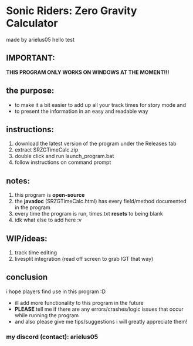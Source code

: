# Sonic Riders: Zero Gravity Calculator
made by arielus05
hello test
## IMPORTANT:
**THIS PROGRAM ONLY WORKS ON WINDOWS AT THE MOMENT!!!**
## the purpose:
- to make it a bit easier to add up all your track times for story mode and
- to present the information in an easy and readable way

## instructions:
1. download the latest version of the program under the Releases tab
1. extract SRZGTimeCalc.zip
2. double click and run launch_program.bat
3. follow instructions on command prompt

## notes:
1. this program is **open-source**
2. the **javadoc** (SRZGTimeCalc.html) has every field/method documented in the program
2. every time the program is run, times.txt **resets** to being blank
3. idk what else to add here :v

## WIP/ideas:
1. track time editing
2. livesplit integration (read off screen to grab IGT that way)

## conclusion
i hope players find use in this program :D
- ill add more functionality to this program in the future
- **PLEASE** tell me if there are any errors/crashes/logic issues that occur while running the program
- and also please give me tips/suggestions i will greatly appreciate them!
### my discord (contact): arielus05
